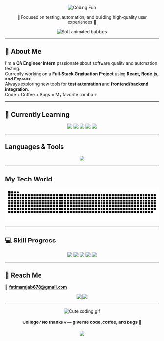 <!-- 🌸 ANIMATED HEADER -->
<p align="center">
  <img src="https://media.giphy.com/media/3oKIPEqDGUULpEU0aQ/giphy.gif" width="300" alt="Coding Fun"/>
</p>


<p align="center">
  🌼 Focused on testing, automation, and building high-quality user experiences 🌼
</p>

<!-- Optional Soft Background Animation -->
<p align="center">
  <img src="https://media.giphy.com/media/l0HlBO7eyXzSZkJri/giphy.gif" width="450" alt="Soft animated bubbles"/>
</p>

---

## 💫 About Me  
I'm a <b>QA Engineer Intern</b> passionate about software quality and automation testing.  
Currently working on a **Full-Stack Graduation Project** using **React, Node.js, and Express**.  
Always exploring new tools for **test automation** and **frontend/backend integration**.  
Code + Coffee + Bugs = My favorite combo 💀  

---

## 🌸 Currently Learning  
<p align="center">
  <img src="https://img.shields.io/badge/Node.js-98FB98?style=for-the-badge&logo=node.js&logoColor=black" />
  <img src="https://img.shields.io/badge/Express-FFE4E1?style=for-the-badge&logo=express&logoColor=black" />
  <img src="https://img.shields.io/badge/MongoDB-C1FFC1?style=for-the-badge&logo=mongodb&logoColor=black" />
  <img src="https://img.shields.io/badge/React-ADD8E6?style=for-the-badge&logo=react&logoColor=black" />
  <img src="https://img.shields.io/badge/Cypress-FFB6C1?style=for-the-badge&logo=cypress&logoColor=black" />
</p>

---

##  Languages & Tools  
<p align="center">
  <img src="https://skillicons.dev/icons?i=js,ts,react,nodejs,express,mongodb,cypress,git,figma,vscode&theme=light" />
</p>

---

##  My Tech World  
<p align="center">
  <img src="https://github.com/Platane/snk/raw/output/github-contribution-grid-snake.svg" alt="snake animation" />
</p>

---

## 💻 Skill Progress  
<p align="center">
  <img src="https://img.shields.io/badge/JavaScript-90%25-FFD700?style=for-the-badge" />
  <img src="https://img.shields.io/badge/React-85%25-87CEFA?style=for-the-badge" />
  <img src="https://img.shields.io/badge/Node.js-80%25-98FB98?style=for-the-badge" />
  <img src="https://img.shields.io/badge/TypeScript-70%25-B0E0E6?style=for-the-badge" />
  <img src="https://img.shields.io/badge/Cypress-75%25-FFB6C1?style=for-the-badge" />
</p>

---

## 💬 Reach Me  
📧 **fatimarajab678@gmail.com**  
<p align="center">
  <a href="https://linkedin.com/in/fatima-rajab-497972275" target="_blank">
    <img src="https://img.shields.io/badge/LinkedIn-87CEEB?style=for-the-badge&logo=linkedin&logoColor=white"/>
  </a>
  <a href="https://github.com/fatimarajab12" target="_blank">
    <img src="https://img.shields.io/badge/GitHub-DDA0DD?style=for-the-badge&logo=github&logoColor=white"/>
  </a>
</p>

---

<p align="center">
  <img src="https://media.giphy.com/media/3oKIPEqDGUULpEU0aQ/giphy.gif" width="280" alt="Cute coding gif" />
</p>

<h4 align="center">College? No thanks 💀 — give me <b>code</b>, <b>coffee</b>, and <b>bugs</b> 🐞</h4>

<p align="center">
  <img src="https://capsule-render.vercel.app/api?type=wave&color=FFB6C1&height=80&section=footer"/>
</p>
